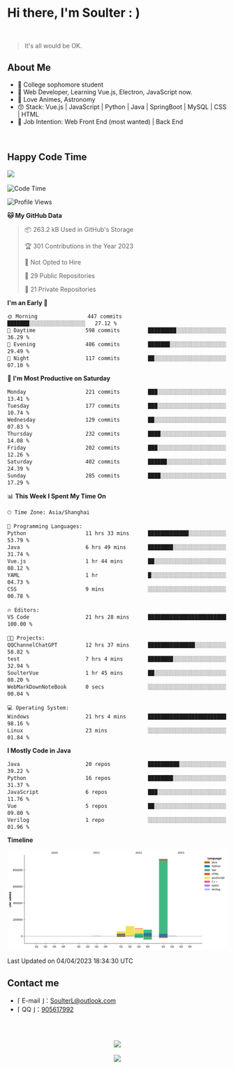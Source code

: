 <!-- [![Bilibili](https://img.shields.io/badge/dynamic/json?label=bilibili&query=%24.data.follower&url=https%3A%2F%2Fapi.bilibili.com%2Fx%2Frelation%2Fstat%3Fvmid%3D29867566%26jsonp%3Djsonp)](https://space.bilibili.com/29867566)
-->

# Hi there, I'm Soulter : )

<br/>

> It's all would be OK.

<!-- Made the acquaintance of [Rockchin](https://github.com/RockchinQ) in Junior 3, and starting the road of further programming learning. -->

## About Me

<ul>
<li> 🏫 College sophomore student 
<!-- <li>摄影、后期 / Photography, Video Editing -->
<!-- <li>动漫 / Anime -->
<li> 🍕 Web Developer, Learning Vue.js, Electron, JavaScript now. 
<li> 🥰 Love Animes, Astronomy
<li> 😙 Stack: Vue.js | JavaScript | Python | Java | SpringBoot | MySQL | CSS | HTML
<li> 🤗 Job Intention: Web Front End (most wanted) | Back End
<!-- <li>Minecraft, Genshin Impact, CS:GO -->
<!-- <li>Minecraft -->
<!-- <li>喜欢自然科学 / Love natural science -->
</ul>

<!-- ## 项目 / Projects
<ul>
<li> [Web] Sodiary - 一个轻量化CMS系统
<li> [Web] 学校毕业生分布图网站 https://stumap.idoknow.top
<li> [Python] 基于向日葵8号气象卫星的实时地球壁纸
<li> [Python] 自动化获取某电商售后服务平台订单信息
<li> [Java-Android] 简易的电脑远程控制项目GhostJ-安卓主控端
<li> [Java-Android] 简单的跨平台通知同步项目-安卓端
<li> [Java-Android] MinecraftServerManager - 获取MC服务器信息（版本、服务端、模式、玩家）
<li> [Java] 一个半成品的点餐系统 <s>鸽了3年了，正准备用SSM+Element重构</s> 

<li> [Java] Ticketer Server - 定制化订单管理
<li> [Java-Android] 一个可以在手机上以悬浮窗的形式运行H5游戏的软件 <s>初学Android时用来练手的</s>
<li> [C] Unlimited War - 基于Funcode游戏引擎，小组制作的一款游戏。（学校作业）
<li> <s>[Deprecated] 基于trace.moe的以图搜番的手机端（官方更新了API之后没维护，所以现在用不了了，不过这网站是真强大</s>
<li> ......
</ul> -->
<br/>

## Happy Code Time

<img src="https://wakatime.com/share/@Soulter/16f8a829-20dc-4a92-9c40-1b257459952b.svg" width="500"/>

<!--START_SECTION:waka-->
![Code Time](http://img.shields.io/badge/Code%20Time-355%20hrs%201%20min-blue)

![Profile Views](http://img.shields.io/badge/Profile%20Views-84-blue)

**🐱 My GitHub Data** 

> 📦 263.2 kB Used in GitHub's Storage 
 > 
> 🏆 301 Contributions in the Year 2023
 > 
> 🚫 Not Opted to Hire
 > 
> 📜 29 Public Repositories 
 > 
> 🔑 21 Private Repositories 
 > 
**I'm an Early 🐤** 

```text
🌞 Morning                447 commits         ███████░░░░░░░░░░░░░░░░░░   27.12 % 
🌆 Daytime                598 commits         █████████░░░░░░░░░░░░░░░░   36.29 % 
🌃 Evening                486 commits         ███████░░░░░░░░░░░░░░░░░░   29.49 % 
🌙 Night                  117 commits         ██░░░░░░░░░░░░░░░░░░░░░░░   07.10 % 
```
📅 **I'm Most Productive on Saturday** 

```text
Monday                   221 commits         ███░░░░░░░░░░░░░░░░░░░░░░   13.41 % 
Tuesday                  177 commits         ███░░░░░░░░░░░░░░░░░░░░░░   10.74 % 
Wednesday                129 commits         ██░░░░░░░░░░░░░░░░░░░░░░░   07.83 % 
Thursday                 232 commits         ████░░░░░░░░░░░░░░░░░░░░░   14.08 % 
Friday                   202 commits         ███░░░░░░░░░░░░░░░░░░░░░░   12.26 % 
Saturday                 402 commits         ██████░░░░░░░░░░░░░░░░░░░   24.39 % 
Sunday                   285 commits         ████░░░░░░░░░░░░░░░░░░░░░   17.29 % 
```


📊 **This Week I Spent My Time On** 

```text
🕑︎ Time Zone: Asia/Shanghai

💬 Programming Languages: 
Python                   11 hrs 33 mins      █████████████░░░░░░░░░░░░   53.79 % 
Java                     6 hrs 49 mins       ████████░░░░░░░░░░░░░░░░░   31.74 % 
Vue.js                   1 hr 44 mins        ██░░░░░░░░░░░░░░░░░░░░░░░   08.12 % 
YAML                     1 hr                █░░░░░░░░░░░░░░░░░░░░░░░░   04.73 % 
CSS                      9 mins              ░░░░░░░░░░░░░░░░░░░░░░░░░   00.78 % 

🔥 Editors: 
VS Code                  21 hrs 28 mins      █████████████████████████   100.00 % 

🐱‍💻 Projects: 
QQChannelChatGPT         12 hrs 37 mins      ███████████████░░░░░░░░░░   58.82 % 
test                     7 hrs 4 mins        ████████░░░░░░░░░░░░░░░░░   32.94 % 
SoulterVue               1 hr 45 mins        ██░░░░░░░░░░░░░░░░░░░░░░░   08.20 % 
WebMarkDownNoteBook      0 secs              ░░░░░░░░░░░░░░░░░░░░░░░░░   00.04 % 

💻 Operating System: 
Windows                  21 hrs 4 mins       █████████████████████████   98.16 % 
Linux                    23 mins             ░░░░░░░░░░░░░░░░░░░░░░░░░   01.84 % 
```

**I Mostly Code in Java** 

```text
Java                     20 repos            ██████████░░░░░░░░░░░░░░░   39.22 % 
Python                   16 repos            ████████░░░░░░░░░░░░░░░░░   31.37 % 
JavaScript               6 repos             ███░░░░░░░░░░░░░░░░░░░░░░   11.76 % 
Vue                      5 repos             ██░░░░░░░░░░░░░░░░░░░░░░░   09.80 % 
Verilog                  1 repo              ░░░░░░░░░░░░░░░░░░░░░░░░░   01.96 % 
```



**Timeline**

![Lines of Code chart](https://raw.githubusercontent.com/Soulter/Soulter/main/assets/bar_graph.png)


 Last Updated on 04/04/2023 18:34:30 UTC
<!--END_SECTION:waka-->

## Contact me

-  ⌈ E-mail ⌋：[SoulterL@outlook.com](SoulterL@outlook.com)
-  ⌈ QQ ⌋：[905617992](https://qm.qq.com/cgi-bin/qm/qr?k=ZO0dHlDXgp2jBztY9xsdkUoZtQ8YcNw8&noverify=0)
<br/>
<br/>

<p align="center">
 <img href="https://github.com/Soulter" src="https://github-readme-stats.vercel.app/api?username=Soulter&title_color=fa4694&count_private=true&theme=jolly">

</p>
<p align="center">
<img src="https://profile-counter.glitch.me/{Soulter}/count.svg" />
</p>
<!-- <img height="180em" src="https://github-readme-stats.vercel.app/api/top-langs?username=Soulter&show_icons=true&locale=en&layout=compact&hide_border=true&theme=radical" alt="Soulter" align = "center"/></p> -->

<!-- ![Metrics](https://metrics.lecoq.io/Soulter?template=classic&isocalendar=1&isocalendar.duration=full-year) -->

<!-- ![Metrics](https://metrics.lecoq.io/Soulter?template=classic&isocalendar=1&isocalendar.duration=full-year)
， -->
